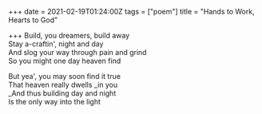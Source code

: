 +++
date = 2021-02-19T01:24:00Z
tags = ["poem"]
title = "Hands to Work, Hearts to God"

+++
Build, you dreamers, build away    
Stay a-craftin', night and day  
And slog your way through pain and grind  
So you might one day heaven find

But yea', you may soon find it true  
That heaven really dwells _in you  
_And thus building day and night  
Is the only way into the light